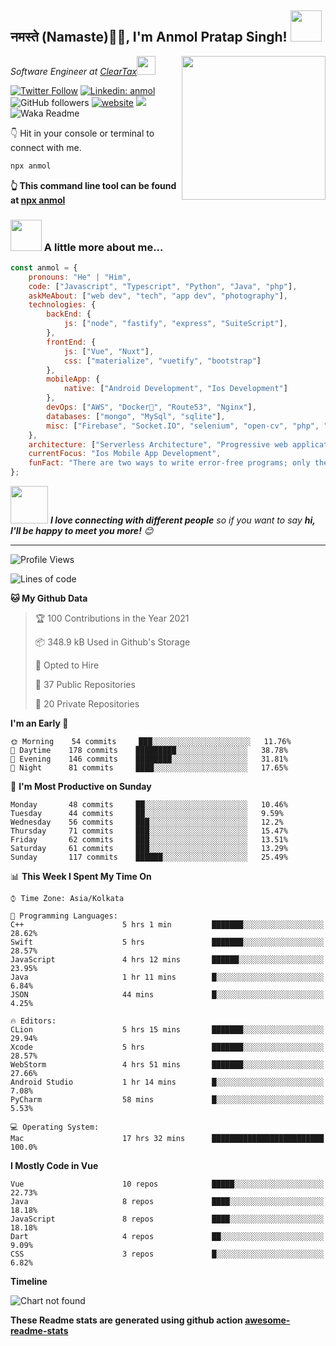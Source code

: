 <h2>नमस्ते (Namaste)🙏🏻, I'm Anmol Pratap Singh! <img src="https://media.giphy.com/media/12oufCB0MyZ1Go/giphy.gif" width="50"></h2>
<img align='right' src="https://media.giphy.com/media/M9gbBd9nbDrOTu1Mqx/giphy.gif" width="230">
<p><em>Software Engineer at <a href="http://www.cleartax.in">ClearTax</a><img src="https://media.giphy.com/media/WUlplcMpOCEmTGBtBW/giphy.gif" width="30"> 
</em></p>

[![Twitter Follow](https://img.shields.io/twitter/follow/misteranmol?label=Follow)](https://twitter.com/intent/follow?screen_name=misteranmol)
[![Linkedin: anmol](https://img.shields.io/badge/-anmol-blue?style=flat-square&logo=Linkedin&logoColor=white&link=https://www.linkedin.com/in/anmol-p-singh/)](https://www.linkedin.com/in/anmol-p-singh/)
![GitHub followers](https://img.shields.io/github/followers/anmol098?label=Follow&style=social)
[![website](https://img.shields.io/badge/Website-46a2f1.svg?&style=flat-square&logo=Google-Chrome&logoColor=white&link=https://anmolsingh.me/)](https://anmolsingh.me/)
![](https://visitor-badge.glitch.me/badge?page_id=anmol098.anmol098)
![Waka Readme](https://github.com/anmol098/anmol098/workflows/Waka%20Readme/badge.svg)

👇 Hit in your console or terminal to connect with me.

```bash
npx anmol
```
**👆 This command line tool can be found at [npx anmol](https://github.com/anmol098/npx_card)**

### <img src="https://media.giphy.com/media/VgCDAzcKvsR6OM0uWg/giphy.gif" width="50"> A little more about me...  

```javascript
const anmol = {
    pronouns: "He" | "Him",
    code: ["Javascript", "Typescript", "Python", "Java", "php"],
    askMeAbout: ["web dev", "tech", "app dev", "photography"],
    technologies: {
        backEnd: {
            js: ["node", "fastify", "express", "SuiteScript"],
        },
        frontEnd: {
            js: ["Vue", "Nuxt"],
            css: ["materialize", "vuetify", "bootstrap"]
        },
        mobileApp: {
            native: ["Android Development", "Ios Development"]
        },
        devOps: ["AWS", "Docker🐳", "Route53", "Nginx"],
        databases: ["mongo", "MySql", "sqlite"],
        misc: ["Firebase", "Socket.IO", "selenium", "open-cv", "php", "SuiteApp"]
    },
    architecture: ["Serverless Architecture", "Progressive web applications", "Single page applications"],
    currentFocus: "Ios Mobile App Development",
    funFact: "There are two ways to write error-free programs; only the third one works"
};
```

<img src="https://media.giphy.com/media/LnQjpWaON8nhr21vNW/giphy.gif" width="60"> <em><b>I love connecting with different people</b> so if you want to say <b>hi, I'll be happy to meet you more!</b> 😊</em>

---
<!--START_SECTION:waka-->
![Profile Views](http://img.shields.io/badge/Profile%20Views-713-blue)

![Lines of code](https://img.shields.io/badge/From%20Hello%20World%20I%27ve%20Written-1.5%20million%20lines%20of%20code-blue)

**🐱 My Github Data** 

> 🏆 100 Contributions in the Year 2021
 > 
> 📦 348.9 kB Used in Github's Storage 
 > 
> 💼 Opted to Hire
 > 
> 📜 37 Public Repositories 
 > 
> 🔑 20 Private Repositories  
 > 
**I'm an Early 🐤** 

```text
🌞 Morning    54 commits     ███░░░░░░░░░░░░░░░░░░░░░░   11.76% 
🌆 Daytime    178 commits    █████████░░░░░░░░░░░░░░░░   38.78% 
🌃 Evening    146 commits    ████████░░░░░░░░░░░░░░░░░   31.81% 
🌙 Night      81 commits     ████░░░░░░░░░░░░░░░░░░░░░   17.65%

```
📅 **I'm Most Productive on Sunday** 

```text
Monday       48 commits     ██░░░░░░░░░░░░░░░░░░░░░░░   10.46% 
Tuesday      44 commits     ██░░░░░░░░░░░░░░░░░░░░░░░   9.59% 
Wednesday    56 commits     ███░░░░░░░░░░░░░░░░░░░░░░   12.2% 
Thursday     71 commits     ███░░░░░░░░░░░░░░░░░░░░░░   15.47% 
Friday       62 commits     ███░░░░░░░░░░░░░░░░░░░░░░   13.51% 
Saturday     61 commits     ███░░░░░░░░░░░░░░░░░░░░░░   13.29% 
Sunday       117 commits    ██████░░░░░░░░░░░░░░░░░░░   25.49%

```


📊 **This Week I Spent My Time On** 

```text
⌚︎ Time Zone: Asia/Kolkata

💬 Programming Languages: 
C++                      5 hrs 1 min         ███████░░░░░░░░░░░░░░░░░░   28.62% 
Swift                    5 hrs               ███████░░░░░░░░░░░░░░░░░░   28.57% 
JavaScript               4 hrs 12 mins       ██████░░░░░░░░░░░░░░░░░░░   23.95% 
Java                     1 hr 11 mins        █░░░░░░░░░░░░░░░░░░░░░░░░   6.84% 
JSON                     44 mins             █░░░░░░░░░░░░░░░░░░░░░░░░   4.25%

🔥 Editors: 
CLion                    5 hrs 15 mins       ███████░░░░░░░░░░░░░░░░░░   29.94% 
Xcode                    5 hrs               ███████░░░░░░░░░░░░░░░░░░   28.57% 
WebStorm                 4 hrs 51 mins       ███████░░░░░░░░░░░░░░░░░░   27.66% 
Android Studio           1 hr 14 mins        █░░░░░░░░░░░░░░░░░░░░░░░░   7.08% 
PyCharm                  58 mins             █░░░░░░░░░░░░░░░░░░░░░░░░   5.53%

💻 Operating System: 
Mac                      17 hrs 32 mins      █████████████████████████   100.0%

```

**I Mostly Code in Vue** 

```text
Vue                      10 repos            █████░░░░░░░░░░░░░░░░░░░░   22.73% 
Java                     8 repos             ████░░░░░░░░░░░░░░░░░░░░░   18.18% 
JavaScript               8 repos             ████░░░░░░░░░░░░░░░░░░░░░   18.18% 
Dart                     4 repos             ██░░░░░░░░░░░░░░░░░░░░░░░   9.09% 
CSS                      3 repos             █░░░░░░░░░░░░░░░░░░░░░░░░   6.82%

```


**Timeline**

![Chart not found](https://raw.githubusercontent.com/anmol098/anmol098/master/charts/bar_graph.png) 


<!--END_SECTION:waka-->

**These Readme stats are generated using github action [awesome-readme-stats](https://github.com/anmol098/waka-readme-stats)**

